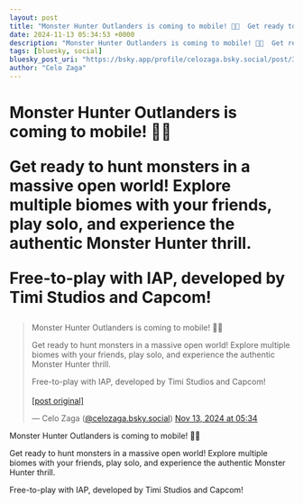 ```yaml
---
layout: post
title: "Monster Hunter Outlanders is coming to mobile! 🦖📲  Get ready to hunt monsters in a massive open world! Explore multiple biomes with your friends, play solo, and experience the authentic Monster Hunter thrill.   Free-to-play with IAP, developed by Timi Studios and Capcom!"
date: 2024-11-13 05:34:53 +0000
description: "Monster Hunter Outlanders is coming to mobile! 🦖📲  Get ready to hunt monsters in a massive open world! Explore multiple biomes with your friends, play s..."
tags: [bluesky, social]
bluesky_post_uri: "https://bsky.app/profile/celozaga.bsky.social/post/3lasmspduwk2s"
author: "Celo Zaga"
---
```


<h1 class="bluesky-post-title">Monster Hunter Outlanders is coming to mobile! 🦖📲

Get ready to hunt monsters in a massive open world! Explore multiple biomes with your friends, play solo, and experience the authentic Monster Hunter thrill. 

Free-to-play with IAP, developed by Timi Studios and Capcom!</h1>


<blockquote class="bluesky-embed" data-bluesky-uri="at://did:plc:lmh6rennptq77inaztnovw4b/app.bsky.feed.post/3lasmspduwk2s" data-bluesky-embed-color-mode="system">
<p lang="">Monster Hunter Outlanders is coming to mobile! 🦖📲

Get ready to hunt monsters in a massive open world! Explore multiple biomes with your friends, play solo, and experience the authentic Monster Hunter thrill. 

Free-to-play with IAP, developed by Timi Studios and Capcom!<br><br><a href="https://bsky.app/profile/celozaga.bsky.social/post/3lasmspduwk2s">[post original]</a></p>
&mdash; Celo Zaga (<a href="https://bsky.app/profile/did:plc:lmh6rennptq77inaztnovw4b">@celozaga.bsky.social</a>) <a href="https://bsky.app/profile/celozaga.bsky.social/post/3lasmspduwk2s">Nov 13, 2024 at 05:34</a>
</blockquote>
<script async src="https://embed.bsky.app/static/embed.js" charset="utf-8"></script>


<p class="bluesky-post-description">Monster Hunter Outlanders is coming to mobile! 🦖📲

Get ready to hunt monsters in a massive open world! Explore multiple biomes with your friends, play solo, and experience the authentic Monster Hunter thrill. 

Free-to-play with IAP, developed by Timi Studios and Capcom!</p>
